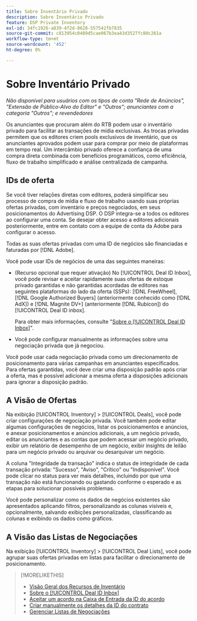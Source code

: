 ```yaml
---
title: Sobre Inventário Privado
description: Sobre Inventário Privado
feature: DSP Private Inventory
exl-id: 34fc1926-a839-4f2d-8628-557542fb7835
source-git-commit: c813954c0489d5cae067b3ea43d3527fc80c261a
workflow-type: tm+mt
source-wordcount: '452'
ht-degree: 0%

---
```


# Sobre Inventário Privado

*Não disponível para usuários com os tipos de conta &quot;Rede de Anúncios&quot;, &quot;Extensão de Público-Alvo do Editor&quot; e &quot;Outros&quot;; anunciantes com a categoria &quot;Outros&quot;; e revendedores*

Os anunciantes que procuram além do RTB podem usar o inventário privado para facilitar as transações de mídia exclusivas. As trocas privadas permitem que os editores criem pools exclusivos de inventário, que os anunciantes aprovados podem usar para comprar por meio de plataformas em tempo real. Um intercâmbio privado oferece a confiança de uma compra direta combinada com benefícios programáticos, como eficiência, fluxo de trabalho simplificado e análise centralizada de campanha.

## IDs de oferta

Se você tiver relações diretas com editores, poderá simplificar seu processo de compra de mídia e fluxo de trabalho usando suas próprias ofertas privadas, com inventário e preços negociados, em seus posicionamentos do Advertising DSP. O DSP integra-se a todos os editores ao configurar uma conta. Se desejar obter acesso a editores adicionais posteriormente, entre em contato com a equipe de conta da Adobe para configurar o acesso. <!-- + sentence from Ramey? (no longer here) about how we certify the publishers -->

Todas as suas ofertas privadas com uma ID de negócios são financiadas e faturadas por [!DNL Adobe].

Você pode usar IDs de negócios de uma das seguintes maneiras:

* (Recurso opcional que requer ativação) No [!UICONTROL Deal ID Inbox], você pode revisar e aceitar rapidamente suas ofertas de estoque privado garantidas e não garantidas acordadas de editores nas seguintes plataformas do lado da oferta (SSPs): [!DNL FreeWheel], [!DNL Google Authorized Buyers] (anteriormente conhecido como [!DNL AdX]) e [!DNL Magnite DV+] (anteriormente [!DNL Rubicon]) do [!UICONTROL Deal ID inbox].

  Para obter mais informações, consulte &quot;[Sobre o [!UICONTROL Deal ID Inbox]](deal-id-inbox-about.md)&quot;.

* Você pode configurar manualmente as informações sobre uma negociação privada que já negociou.

Você pode usar cada negociação privada como um direcionamento de posicionamento para várias campanhas em anunciantes especificados. Para ofertas garantidas, você deve criar uma disposição padrão após criar a oferta, mas é possível adicionar a mesma oferta a disposições adicionais para ignorar a disposição padrão.

## A Visão de Ofertas

Na exibição [!UICONTROL Inventory] > [!UICONTROL Deals], você pode criar configurações de negociação privada. Você também pode editar algumas configurações de negócios, listar os posicionamentos e anúncios, e anexar posicionamentos e anúncios adicionais, a um negócio privado, editar os anunciantes e as contas que podem acessar um negócio privado, exibir um relatório de desempenho de um negócio, exibir insights de leilão para um negócio privado ou arquivar ou desarquivar um negócio.<!-- ; or edit the attribute tags for a deal -->

A coluna &quot;Integridade da transação&quot; indica o status de integridade de cada transação privada: &quot;Sucesso&quot;, &quot;Aviso&quot;, &quot;Crítico&quot; ou &quot;Indisponível&quot;. Você pode clicar no status para ver mais detalhes, incluindo por que uma transação não está funcionando ou gastando conforme o esperado e as etapas para solucionar possíveis problemas.

Você pode personalizar como os dados de negócios existentes são apresentados aplicando filtros, personalizando as colunas visíveis e, opcionalmente, salvando exibições personalizadas, classificando as colunas e exibindo os dados como gráficos.

## A Visão das Listas de Negociações

Na exibição [!UICONTROL Inventory] > [!UICONTROL Deal Lists], você pode agrupar suas ofertas privadas em listas para facilitar o direcionamento de posicionamento.

>[!MORELIKETHIS]
>
>* [Visão Geral dos Recursos de Inventário](/help/dsp/inventory/inventory-overview.md)
>* [Sobre o [!UICONTROL Deal ID Inbox]](/help/dsp/inventory/deal-id-inbox-about.md)
>* [Aceitar um acordo na Caixa de Entrada da ID do acordo](deal-id-inbox-accept.md)
>* [Criar manualmente os detalhes da ID do contrato](deal-id-create.md)
>* [Gerenciar Listas de Negociações](/help/dsp/inventory/lists-deals-manage.md)
